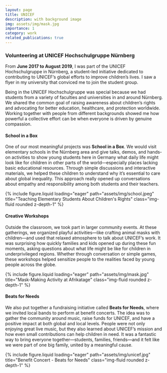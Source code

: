 ```yaml
---
layout: page
title: UNICEF
description: with background image
img: assets/img/mask.jpg
importance: 1
category: work
related_publications: true
---
```


### Volunteering at UNICEF Hochschulgruppe Nürnberg

From **June 2017 to August 2019**, I was part of the UNICEF Hochschulgruppe in Nürnberg, a student-led initiative dedicated to contributing to UNICEF’s global efforts to improve children’s lives. I saw a flyer in my university that conviced me to join the student group.

Being in the UNICEF Hochschulgruppe was special because we had students from a variety of faculties and universities in and around Nürnberg. We shared the common goal of raising awareness about children’s rights and advocating for better education, healthcare, and protection worldwide. Working together with people from different backgrounds showed me how powerful a collective effort can be when everyone is driven by genuine compassion.

#### School in a Box

One of our most meaningful projects was **School in a Box**. We would visit elementary schools in the Nürnberg area and give talks, demos, and hands-on activities to show young students here in Germany what daily life might look like for children in other parts of the world—especially places lacking basic educational resources. Through simple discussions and interactive materials, we helped these children to understand why it’s essential to care about global inequality. This approach really opened up conversations about empathy and responsibility among both students and their teachers.

<div class="row">
    <div class="col-sm mt-3 mt-md-0">
        {% include figure.liquid loading="eager" path="assets/img/school.jpeg" title="Teaching Elementary Students About Children's Rights" class="img-fluid rounded z-depth-1" %}
    </div>
</div>

#### Creative Workshops

Outside the classroom, we took part in larger community events. At these gatherings, we organized playful activities—like crafting animal masks with children—and used that relaxed atmosphere to talk about UNICEF’s work. It was surprising how quickly families and kids opened up during these fun moments, asking questions about what life might be like for children in underprivileged regions. Whether through conversation or simple games, these workshops helped sensitize people to the realities faced by young people across the globe.

<div class="row">
    <div class="col-sm mt-3 mt-md-0">
        {% include figure.liquid loading="eager" path="assets/img/mask.jpg" title="Mask-Making Activity at Afrikatage" class="img-fluid rounded z-depth-1" %}
    </div>
</div>

#### Beats for Needs

We also put together a fundraising initiative called **Beats for Needs**, where we invited local bands to perform at benefit concerts. The idea was to gather the community around music, raise funds for UNICEF, and have a positive impact at both global and local levels. People were not only enjoying great live music, but they also learned about UNICEF’s mission and how even small contributions can help children in need. It was a fantastic way to bring everyone together—students, families, friends—and it felt like we were part of one big family, united by a meaningful cause.

<div class="row">

<div class="row">
    <div class="col-sm mt-3 mt-md-0">
        {% include figure.liquid loading="eager" path="assets/img/unicef.jpg" title="Benefit Concert - Beats for Needs" class="img-fluid rounded z-depth-1" %}
    </div>
</div>
